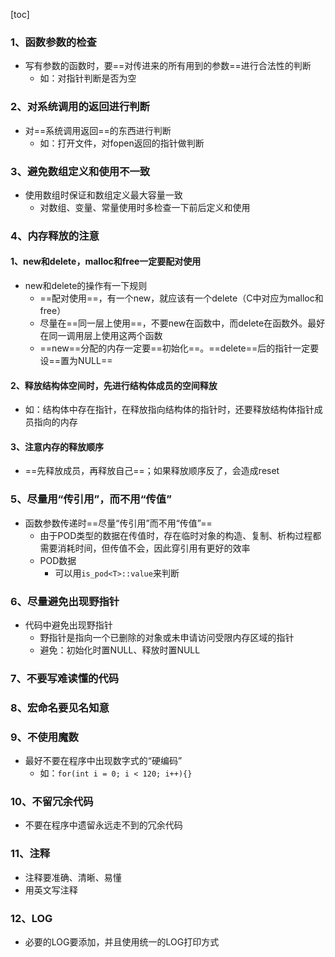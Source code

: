 [toc]

### 1、函数参数的检查

- 写有参数的函数时，要==对传进来的所有用到的参数==进行合法性的判断
  - 如：对指针判断是否为空

### 2、对系统调用的返回进行判断

- 对==系统调用返回==的东西进行判断
  - 如：打开文件，对fopen返回的指针做判断

### 3、避免数组定义和使用不一致

- 使用数组时保证和数组定义最大容量一致
  - 对数组、变量、常量使用时多检查一下前后定义和使用

### 4、内存释放的注意

#### 1、new和delete，malloc和free一定要配对使用

- new和delete的操作有一下规则
  - ==配对使用==，有一个new，就应该有一个delete（C中对应为malloc和free）
  - 尽量在==同一层上使用==，不要new在函数中，而delete在函数外。最好在同一调用层上使用这两个函数
  - ==new==分配的内存一定要==初始化==。==delete==后的指针一定要设==置为NULL==

#### 2、释放结构体空间时，先进行结构体成员的空间释放

- 如：结构体中存在指针，在释放指向结构体的指针时，还要释放结构体指针成员指向的内存

#### 3、注意内存的释放顺序

- ==先释放成员，再释放自己==；如果释放顺序反了，会造成reset

### 5、尽量用“传引用”，而不用“传值”

- 函数参数传递时==尽量“传引用”而不用“传值”==
  - 由于POD类型的数据在传值时，存在临时对象的构造、复制、析构过程都需要消耗时间，但传值不会，因此穿引用有更好的效率
  - POD数据
    - 可以用`is_pod<T>::value`来判断

### 6、尽量避免出现野指针

- 代码中避免出现野指针
  - 野指针是指向一个已删除的对象或未申请访问受限内存区域的指针
  - 避免：初始化时置NULL、释放时置NULL

### 7、不要写难读懂的代码

### 8、宏命名要见名知意

### 9、不使用魔数

- 最好不要在程序中出现数字式的“硬编码”
  - 如：`for(int i = 0; i < 120; i++){}`

### 10、不留冗余代码

- 不要在程序中遗留永远走不到的冗余代码

### 11、注释

- 注释要准确、清晰、易懂
- 用英文写注释

### 12、LOG

- 必要的LOG要添加，并且使用统一的LOG打印方式
